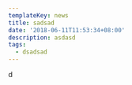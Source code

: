 ```yaml
---
templateKey: news
title: sadsad
date: '2018-06-11T11:53:34+08:00'
description: asdasd
tags:
  - dsadsad
---
```

d
